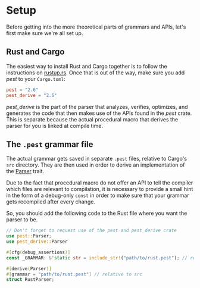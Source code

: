 # Setup

Before getting into the more theoretical parts of grammars and APIs, let's first
make sure we're all set up.

## Rust and Cargo

The easiest way to install Rust and Cargo together is to follow the instructions
on [rustup.rs](https://rustup.rs). Once that is out of the way, make sure you
add *pest* to your `Cargo.toml`:

```toml
pest = "2.6"
pest_derive = "2.6"
```

*pest_derive* is the part of the parser that analyzes, verifies, optimizes, and
generates the code that then makes use of the APIs found in the *pest* crate.
This is separate because the actual procedural macro that derives the parser for
you is linked at compile time.

## The `.pest` grammar file

The actual grammar gets saved in separate `.pest` files, relative to Cargo's
`src` directory. They are then used in order to derive an implementation of the
[Parser][1] trait.

Due to the fact that procedural macro do not offer an API to tell the compiler
which files are relevant to compilation, it is necessary to provide a small hint
in the form of a debug-only `const` in order to make sure that your grammar gets
recompiled after every change.

So, you should add the following code to the Rust file where you want the parser
to be.

[1]: https://docs.rs/pest/1.0/pest/trait.Parser.html

```rust
// Don't forget to request use of the pest and pest_derive crate
use pest::Parser;
use pest_derive::Parser

#[cfg(debug_assertions)]
const _GRAMMAR: &'static str = include_str!("path/to/rust.pest"); // relative to this file

#[derive(Parser)]
#[grammar = "path/to/rust.pest"] // relative to src
struct RustParser;
```
